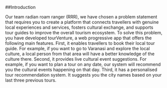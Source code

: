 ##Introduction

Our team radian roam ranger (RRR), we have chosen a problem statement that requires you to create a platform that connects travellers with genuine local experiences and services, fosters cultural exchange, and supports tour guides to improve the overall tourism ecosystem. To solve this problem, you have developed tourVenture, a web 
progressive app that offers the following main features. 
First, it enables travellers to book their local tour guide. For example, if you want to go to Varanasi and explore the local culture, a local  person from that area will have a better knowledge of
the culture there. 
Second, it provides live cultural event suggestions. For example, if you want to plan a tour on any date, our system will recommend you the cultural events happening on that day. 
Third, it has a personalised tour recommendation system. It suggests you the city names based on your last three previous tours.
